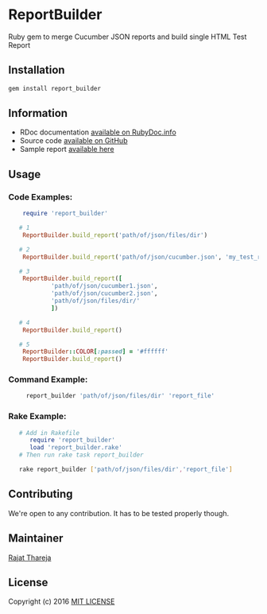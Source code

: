 # ReportBuilder
Ruby gem to merge Cucumber JSON reports and build single HTML Test Report

## Installation

```bash
gem install report_builder
```

## Information

* RDoc documentation [available on RubyDoc.info](http://www.rubydoc.info/gems/report_builder)
* Source code [available on GitHub](http://github.com/rajatthareja/ReportBuilder)
* Sample report [available here](http://www.rajatthareja.com/reportbuilder/sample.html)

## Usage

### Code Examples:

```ruby
    require 'report_builder'

   # 1
    ReportBuilder.build_report('path/of/json/files/dir')

   # 2
    ReportBuilder.build_report('path/of/json/cucumber.json', 'my_test_report')

   # 3
    ReportBuilder.build_report([
            'path/of/json/cucumber1.json',
            'path/of/json/cucumber2.json',
            'path/of/json/files/dir/'
            ])

   # 4
    ReportBuilder.build_report()

   # 5
    ReportBuilder::COLOR[:passed] = '#ffffff'
    ReportBuilder.build_report()
```

### Command Example:

```bash
     report_builder 'path/of/json/files/dir' 'report_file'
```

### Rake Example:

```ruby
   # Add in Rakefile
      require 'report_builder'
      load 'report_builder.rake'
   # Then run rake task report_builder
```

```bash
   rake report_builder ['path/of/json/files/dir','report_file']
```

## Contributing

We're open to any contribution. It has to be tested properly though.

## Maintainer

[Rajat Thareja](http://www.rajatthareja.com)

## License

Copyright (c) 2016 [MIT LICENSE](LICENSE)